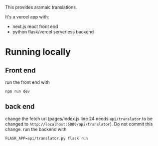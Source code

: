 This provides aramaic translations.

It's a vercel app with:
- next.js react front end
- python flask/vercel serverless backend

# Running locally
## Front end
run the front end with

    npm run dev
## back end
change the fetch url (pages/index.js line 24 needs `api/translator` to be changed to `http://localhost:5000/api/translator`). Do not commit this change.
run the backend with 

    FLASK_APP=api/translator.py flask run
